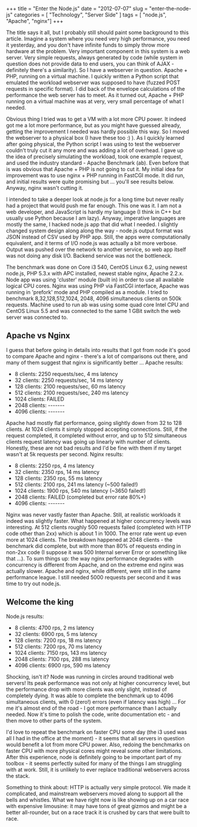 +++
title = "Enter the Node.js"
date = "2012-07-07"
slug = "enter-the-node-js"
categories = [ "Technology", "Server Side" ]
tags = [ "node.js", "Apache", "nginx"]
+++

The title says it all, but I probably still should paint some background to this article. Imagine a system where you need very high performance, you need it yesterday, and you don't have infinite funds to simply throw more hardware at the problem. Very important component in this system is a web server. Very simple requests, always generated by code (while system in question does not provide data to end users, you can think of AJAX - definitely there's a similarity). So I have a webserver in question. Apache + PHP, running on a virtual machine. I quickly written a Python script that emulated the workload webserver was supposed to have (fuzzed POST requests in specific format). I did back of the envelope calculations of the performance the web server has to meet. As it turned out, Apache + PHP running on a virtual machine was at very, very small percentage of what I needed.

Obvious thing I tried was to get a VM with a lot more CPU power. It indeed got me a lot more performance, but as you might have guessed already, getting the improvement I needed was hardly possible this way. So I moved the webserver to a physical box (I have these too :) ). As I quickly learned after going physical, the Python script I was using to test the webserver couldn't truly cut it any more and was adding a lot of overhead. I gave up the idea of precisely simulating the workload, took one example request, and used the industry standard - Apache Benchmark (ab). Even before that is was obvious that Apache + PHP is not going to cut it. My initial idea for improvement was to use nginx + PHP running in FastCGI mode. It did run, and initial results were quite promising but ... you'll see results below. Anyway, nginx wasn't cutting it.

I intended to take a deeper look at node.js for a long time but never really had a project that would push me far enough. This one was it. I am not a web developer, and JavaScript is hardly my language (I think in C++ but usually use Python because I am lazy). Anyway, imperative languages are mostly the same, I hacked node.js app that did what I needed. I slightly changed system design along along the way - node.js output format was JSON instead of CSV used by PHP app. Still, the apps were computationally equivalent, and it terms of I/O node.js was actually a bit more verbose. Output was pushed over the network to another service, so web app itself was not doing any disk I/O. Backend service was not the bottleneck.

The benchmark was done on Core i3 540, CentOS Linux 6.2, using newest node.js, PHP 5.3.x with APC installed, newest stable nginx, Apache 2.2.x. Node app was using 'cluster' module (built in) in order to use all available logical CPU cores. Nginx was using PHP via FastCGI interface, Apache was running in 'prefork' mode and PHP compiled as a module. I tried to benchmark 8,32,128,512,1024, 2048, 4096 simultaneous clients on 500k requests. Machine used to run ab was using some quad core Intel CPU and CentOS Linux 5.5 and was connected to the same 1 GBit switch the web server was connected to.

## Apache vs Nginx

I guess that before going in details into results that I got from node it's good to compare Apache and nginx - there's a lot of comparisons out there, and many of them suggest that nginx is significantly better ... Apache results: 

  * 8 clients: 2250 requests/sec, 4 ms latency
  * 32 clients: 2250 requests/sec, 14 ms latency
  * 128 clients: 2100 requests/sec, 60 ms latency
  * 512 clients: 2100 requests/sec, 240 ms latency
  * 1024 clients: FAILED
  * 2048 clients: -------
  * 4096 clients: -------

Apache had mostly flat performance, going slightly down from 32 to 128 clients. At 1024 clients it simply stopped accepting connections. Still, if the request completed, it completed without error, and up to 512 simultaneous clients request latency was going up linearly with number of clients. Honestly, these are not bad results and I'd be fine with them if my target wasn't at 5k requests per second. Nginx results: 

  * 8 clients: 2250 rps, 4 ms latency
  * 32 clients: 2350 rps, 14 ms latency
  * 128 clients: 2350 rps, 55 ms latency
  * 512 clients: 2100 rps, 241 ms latency (~500 failed!)
  * 1024 clients: 1900 rps, 540 ms latency (~3650 failed!)
  * 2048 clients: FAILED (completed but error rate 80%+)
  * 4096 clients: -------

Nginx was never vastly faster than Apache. Still, at realistic workloads it indeed was slightly faster. What happened at higher concurrency levels was interesting. At 512 clients roughly 500 requests failed (completed with HTTP code other than 2xx) which is about 1 in 1000. The error rate went up even more at 1024 clients. The breakdown happened at 2048 clients - the benchmark did complete, but with more than 80% of requests ending in non-2xx code (I suppose it was 500 Internal server Error or something like that ...). To sum things up: the way nginx performance degrades with concurrency is different from Apache, and on the extreme end nginx was actually slower. Apache and nginx, while different, were still in the same performance league. I still needed 5000 requests per second and it was time to try out node.js.

## Welcome the king

Node.js results: 

  * 8 clients: 4700 rps, 2 ms latency
  * 32 clients: 6900 rps, 5 ms latency
  * 128 clients: 7200 rps, 18 ms latency
  * 512 clients: 7200 rps, 70 ms latency
  * 1024 clients: 7150 rps, 143 ms latency
  * 2048 clients: 7100 rps, 288 ms latency
  * 4096 clients: 6900 rps, 590 ms latency

Shocking, isn't it? Node was running in circles around traditional web servers! Its peak performance was not only at higher concurrency level, but the performance drop with more clients was only slight, instead of completely dying. It was able to complete the benchmark up to 4096 simultaneous clients, with 0 (zero!) errors (even if latency was high) ... For me it's almost end of the road - I got more performance than I actually needed. Now it's time to polish the code, write documentation etc - and then move to other parts of the system.

I'd love to repeat the benchmark on faster CPU some day (the i3 used was all I had in the office at the moment) - it seems that all servers in question would benefit a lot from more CPU power. Also, redoing the benchmarks on faster CPU with more physical cores might reveal some other limitations. After this experience, node is definitely going to be important part of my toolbox - it seems perfectly suited for many of the things I am struggling with at work. Still, it is unlikely to ever replace traditional webservers across the stack.

Something to think about: HTTP is actually very simple protocol. We made it complicated, and mainstream webservers moved along to support all the bells and whistles. What we have right now is like showing up on a car race with expensive limousine: it may have tons of great gizmos and might be a better all-rounder, but on a race track it is crushed by cars that were built to race.